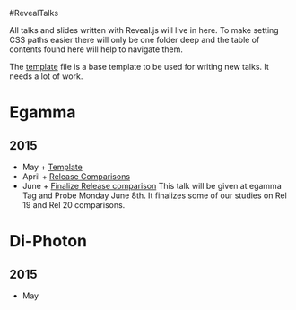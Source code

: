 #RevealTalks

All talks and slides written with Reveal.js will live in here. To make setting
CSS paths easier there will only be one folder deep and the table of contents
found here will help to navigate them.

The [template](template.html) file is a base template to be used for writing
new talks. It needs a lot of work.

Egamma
=================================
2015
------
   - May
    + [Template](egamma/template.html)
   - April
    + [Release Comparisons](egamma/release_comparison.html)
   - June
    + [Finalize Release comparison](egamma/tracking_comparison.html)
        This talk will be given at egamma Tag and Probe Monday June 8th.
        It finalizes some of our studies on Rel 19 and Rel 20 comparisons.

Di-Photon
=================================
2015
------
   - May
